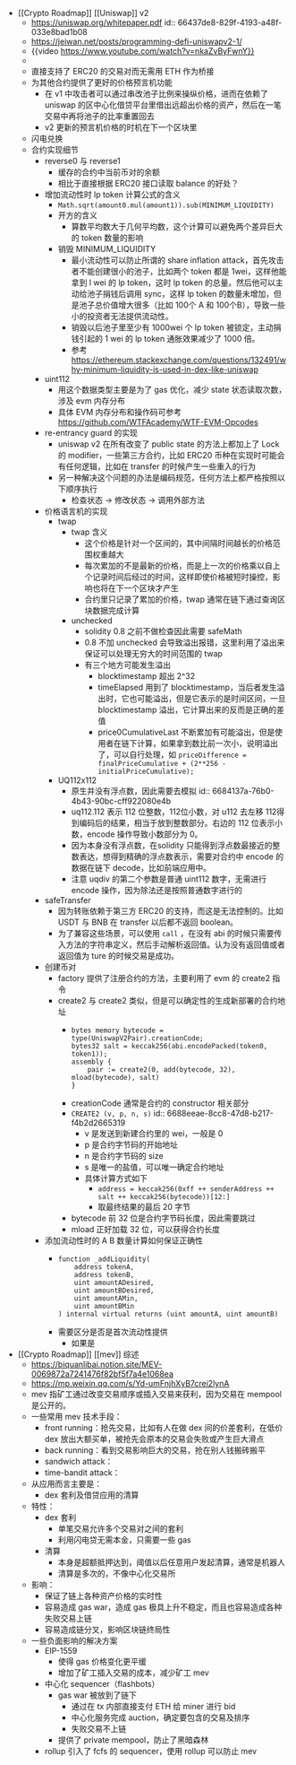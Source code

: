 - [[Crypto Roadmap]] [[Uniswap]] v2
	- https://uniswap.org/whitepaper.pdf
	  id:: 66437de8-829f-4193-a48f-033e8bad1b08
	- https://jeiwan.net/posts/programming-defi-uniswapv2-1/
	- {{video https://www.youtube.com/watch?v=nkaZvByFwnY}}
	-
	- 直接支持了 ERC20 的交易对而无需用 ETH 作为桥接
	- 为其他合约提供了更好的价格预言机功能
		- 在 v1 中攻击者可以通过串改池子比例来操纵价格，进而在依赖了 uniswap 的区中心化借贷平台里借出远超出价格的资产，然后在一笔交易中再将池子的比率重置回去
		- v2 更新的预言机价格的时机在下一个区块里
	- 闪电兑换
	- 合约实现细节
		- reverse0 与 reverse1
			- 缓存的合约中当前币对的余额
			- 相比于直接根据 ERC20 接口读取 balance 的好处？
		- 增加流动性时 lp token 计算公式的含义
			- `Math.sqrt(amount0.mul(amount1)).sub(MINIMUM_LIQUIDITY)`
			- 开方的含义
				- 算数平均数大于几何平均数，这个计算可以避免两个差异巨大的 token 数量的影响
			- 销毁 MINIMUM_LIQUIDITY
				- 最小流动性可以防止所谓的 share inflation attack，首先攻击者不能创建很小的池子，比如两个 token 都是 1wei，这样他能拿到 l wei 的 lp token，这时 lp token 的总量。然后他可以主动给池子捐钱后调用 sync，这样 lp token 的数量未增加，但是池子总价值增大很多（比如 100个 A 和 100个B），导致一些小的投资者无法提供流动性。
				- 销毁以后池子里至少有 1000wei 个 lp token 被锁定，主动捐钱引起的 1 wei 的 lp token 通胀效果减少了 1000 倍。
				- 参考 https://ethereum.stackexchange.com/questions/132491/why-minimum-liquidity-is-used-in-dex-like-uniswap
		- uint112
			- 用这个数据类型主要是为了 gas 优化，减少 state 状态读取次数，涉及 evm 内存分布
			- 具体 EVM 内存分布和操作码可参考 https://github.com/WTFAcademy/WTF-EVM-Opcodes
		- re-entrancy guard 的实现
			- uniswap v2 在所有改变了 public state 的方法上都加上了 Lock 的 modifier，一些第三方合约，比如 ERC20 币种在实现时可能会有任何逻辑，比如在 transfer 的时候产生一些重入的行为
			- 另一种解决这个问题的办法是编码规范，任何方法上都严格按照以下顺序执行
				- 检查状态 -> 修改状态 -> 调用外部方法
		- 价格语言机的实现
			- twap
				- twap 含义
					- 这个价格是针对一个区间的，其中间隔时间越长的价格范围权重越大
					- 每次累加的不是最新的价格，而是上一次的价格乘以自上个记录时间后经过的时间，这样即使价格被短时操控，影响也将在下一个区块才产生
					- 合约里只记录了累加的价格，twap 通常在链下通过查询区块数据完成计算
				- unchecked
					- solidity 0.8 之前不做检查因此需要 safeMath
					- 0.8 不加 unchecked 会导致溢出报错，这里利用了溢出来保证可以处理无穷大的时间范围的 twap
					- 有三个地方可能发生溢出
						- blocktimestamp 超出 2^32
						- timeElapsed 用到了 blocktimestamp，当后者发生溢出时，它也可能溢出，但是它表示的是时间区间，一旦 blocktimestamp 溢出，它计算出来的反而是正确的差值
						- price0CumulativeLast 不断累加有可能溢出，但是使用者在链下计算，如果拿到数比前一次小，说明溢出了，可以自行处理，如
						  `priceDifference = finalPriceCumulative + (2**256 - initialPriceCumulative);`
			- UQ112x112
				- 原生并没有浮点数，因此需要去模拟
				  id:: 6684137a-76b0-4b43-90bc-cff922080e4b
				- uq112.112 表示 112 位整数，112位小数，对 u112 去左移 112得到编码后的结果，相当于放到整数部分。右边的 112 位表示小数，encode 操作导致小数部分为 0。
				- 因为本身没有浮点数，在solidity 只能得到浮点数最接近的整数表达，想得到精确的浮点数表示，需要对合约中 encode 的数据在链下 decode，比如前端应用中。
				- 注意 uqdiv 的第二个参数是普通 uint112 数字，无需进行 encode 操作，因为除法还是按照普通数字进行的
		- safeTransfer
			- 因为转账依赖于第三方 ERC20 的支持，而这是无法控制的。比如 USDT 与 BNB 在 transfer 以后都不返回 boolean。
			- 为了兼容这些场景，可以使用 `call` ，在没有 abi 的时候只需要传入方法的字符串定义，然后手动解析返回值。认为没有返回值或者返回值为 ture 的时候交易是成功。
		- 创建币对
			- factory 提供了注册合约的方法，主要利用了 evm 的 create2 指令
			- create2 与 create2 类似，但是可以确定性的生成新部署的合约地址
				- ```solidity
				  bytes memory bytecode = type(UniswapV2Pair).creationCode;
				  bytes32 salt = keccak256(abi.encodePacked(token0, token1));
				  assembly {
				      pair := create2(0, add(bytecode, 32), mload(bytecode), salt)
				  }
				  ```
				- creationCode 通常是合约的 constructor 相关部分
				- `CREATE2 (v, p, n, s)`
				  id:: 6688eeae-8cc8-47d8-b217-f4b2d2665319
					- v 是发送到新建合约里的 wei，一般是 0
					- p 是合约字节码的开始地址
					- n 是合约字节码的 size
					- s 是唯一的盐值，可以唯一确定合约地址
					- 具体计算方式如下
						- `address = keccak256(0xff ++ senderAddress ++ salt ++ keccak256(bytecode))[12:]`
						- 取最终结果的最后 20 字节
				- bytecode 前 32 位是合约字节码长度，因此需要跳过
				- mload 正好加载 32 位，可以获得合约长度
		- 添加流动性时的 A B 数量计算如何保证正确性
			- ```solidity
			  function _addLiquidity(
			      address tokenA,
			      address tokenB,
			      uint amountADesired,
			      uint amountBDesired,
			      uint amountAMin,
			      uint amountBMin
			  ) internal virtual returns (uint amountA, uint amountB)
			  ```
			- 需要区分是否是首次流动性提供
				- 如果是
- [[Crypto Roadmap]] [[mev]] 综述
	- https://biquanlibai.notion.site/MEV-0069872a7241476f82bf5f7a4e1068ea
	- https://mp.weixin.qq.com/s/Yd-umFnjhXyB7crei2lynA
	- mev 指矿工通过改变交易顺序或插入交易来获利，因为交易在 mempool 是公开的。
	- 一些常用 mev 技术手段：
		- front running：抢先交易，比如有人在做 dex 间的价差套利，在低价 dex 放出大额买单，被抢先会原本的交易会失败或产生巨大滑点
		- back running：看到交易影响巨大的交易，抢在别人钱搬砖搬平
		- sandwich attack：
		- time-bandit attack：
	- 从应用而言主要是：
		- dex 套利及借贷应用的清算
	- 特性：
		- dex 套利
			- 单笔交易允许多个交易对之间的套利
			- 利用闪电贷无需本金，只需要一些 gas
		- 清算
			- 本身是超额抵押达到，阈值以后任意用户发起清算，通常是机器人
			- 清算是多次的，不像中心化交易所
	- 影响：
		- 保证了链上各种资产价格的实时性
		- 容易造成 gas war，造成 gas 极具上升不稳定，而且也容易造成各种失败交易上链
		- 容易造成链分叉，影响区块链终局性
	- 一些负面影响的解决方案
		- EIP-1559
			- 使得 gas 价格变化更平缓
			- 增加了矿工插入交易的成本，减少矿工 mev
		- 中心化 sequencer（flashbots）
			- gas war 被放到了链下
				- 通过在 tx 内部直接支付 ETH 给 miner 进行 bid
				- 中心化服务完成 auction，确定要包含的交易及排序
				- 失败交易不上链
			- 提供了 private mempool，防止了黑暗森林
		- rollup 引入了 fcfs 的 sequencer，使用 rollup 可以防止 mev